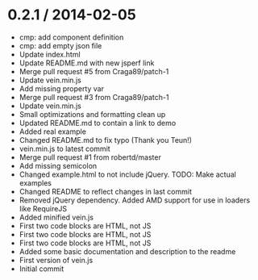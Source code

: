 
0.2.1 / 2014-02-05
==================

  * cmp: add component definition
  * cmp: add empty json file
  * Update index.html
  * Update README.md with new jsperf link
  * Merge pull request #5 from Craga89/patch-1
  * Update vein.min.js
  * Add missing property var
  * Merge pull request #3 from Craga89/patch-1
  * Update vein.min.js
  * Small optimizations and formatting clean up
  * Updated README.md to contain a link to demo
  * Added real example
  * Changed README.md to fix typo (Thank you Teun!)
  * vein.min.js to latest commit
  * Merge pull request #1 from robertd/master
  * Add missing semicolon
  * Changed example.html to not include jQuery. TODO: Make actual examples
  * Changed README to reflect changes in last commit
  * Removed jQuery dependency. Added AMD support for use in loaders like RequireJS
  * Added minified vein.js
  * First two code blocks are HTML, not JS
  * First two code blocks are HTML, not JS
  * First two code blocks are HTML, not JS
  * Added some basic documentation and description to the readme
  * First version of vein.js
  * Initial commit

